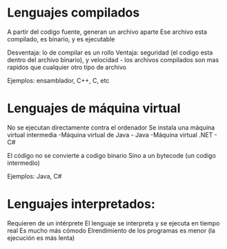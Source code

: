 # Lenguajes compilados

A partir del codigo fuente, generan un archivo aparte
Ese archivo esta compilado, es binario, y es ejecutable

Desventaja: lo de compilar es un rollo
Ventaja: seguridad (el codigo esta dentro del archivo binario), y velocidad - los archivos compilados son mas rapidos que cualquier otro tipo de archivo

Ejemplos: ensamblador, C++, C, etc

# Lenguajes de máquina virtual

No se ejecutan directamente contra el ordenador
Se instala una máquina virtual intermedia
-Máquina virtual de Java - Java
-Máquina virtual .NET - C#

El código no se convierte a codigo binario
Sino a un bytecode (un codigo intermedio)

Ejemplos: Java, C#

# Lenguajes interpretados:

Requieren de un intérprete
El lenguaje se interpreta y se ejecuta en tiempo real
Es mucho más cómodo
Elrendimiento de los programas es menor (la ejecución es más lenta)
